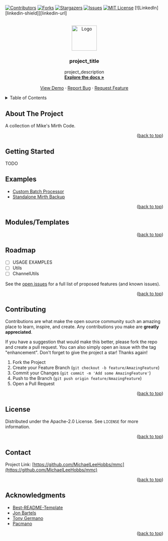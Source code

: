 <div id="top"></div>
<!--
*** Thanks for checking out the Best-README-Template. If you have a suggestion
*** that would make this better, please fork the repo and create a pull request
*** or simply open an issue with the tag "enhancement".
*** Don't forget to give the project a star!
*** Thanks again! Now go create something AMAZING! :D
-->



<!-- PROJECT SHIELDS -->
<!--
*** I'm using markdown "reference style" links for readability.
*** Reference links are enclosed in brackets [ ] instead of parentheses ( ).
*** See the bottom of this document for the declaration of the reference variables
*** for contributors-url, forks-url, etc. This is an optional, concise syntax you may use.
*** https://www.markdownguide.org/basic-syntax/#reference-style-links
-->
[![Contributors][contributors-shield]][contributors-url]
[![Forks][forks-shield]][forks-url]
[![Stargazers][stars-shield]][stars-url]
[![Issues][issues-shield]][issues-url]
[![MIT License][license-shield]][license-url]
[![LinkedIn][linkedin-shield]][linkedin-url]



<!-- PROJECT LOGO -->
<br />
<div align="center">
  <a href="https://github.com/MichaelLeeHobbs/mmc">
    <img src="images/logo.png" alt="Logo" width="80" height="80">
  </a>

<h3 align="center">project_title</h3>

  <p align="center">
    project_description
    <br />
    <a href="https://github.com/MichaelLeeHobbs/mmc"><strong>Explore the docs »</strong></a>
    <br />
    <br />
    <a href="https://github.com/MichaelLeeHobbs/mmc">View Demo</a>
    ·
    <a href="https://github.com/MichaelLeeHobbs/mmc/issues">Report Bug</a>
    ·
    <a href="https://github.com/MichaelLeeHobbs/mmc/issues">Request Feature</a>
  </p>
</div>



<!-- TABLE OF CONTENTS -->
<details>
  <summary>Table of Contents</summary>
  <ol>
    <li>
      <a href="#about-the-project">About The Project</a>
    </li>
    <li>
      <a href="#getting-started">Getting Started</a>
      <ul>
        <li><a href="#prerequisites">Prerequisites</a></li>
        <li><a href="#installation">Installation</a></li>
      </ul>
    </li>
    <li><a href="#usage">Usage</a></li>
    <li><a href="#roadmap">Roadmap</a></li>
    <li><a href="#contributing">Contributing</a></li>
    <li><a href="#license">License</a></li>
    <li><a href="#contact">Contact</a></li>
    <li><a href="#acknowledgments">Acknowledgments</a></li>
  </ol>
</details>



<!-- ABOUT THE PROJECT -->
## About The Project

A collection of Mike's Mirth Code.

<p align="right">(<a href="#top">back to top</a>)</p>


<!-- GETTING STARTED -->
## Getting Started

TODO


<!-- USAGE EXAMPLES -->
## Examples

* [Custom Batch Processor](https://github.com/MichaelLeeHobbs/mmc/blob/main/src/Examples/customBatchProcessor.js)
* [Standalone Mirth Backup](https://github.com/MichaelLeeHobbs/mmc/tree/main/src/codeTempaltes/StandaloneMirthBackup)

<p align="right">(<a href="#top">back to top</a>)</p>

## Modules/Templates

<p align="right">(<a href="#top">back to top</a>)</p>


<!-- ROADMAP -->
## Roadmap

- [ ] USAGE EXAMPLES
- [ ] Utils
- [ ] ChannelUtils

See the [open issues](https://github.com/MichaelLeeHobbs/mmc/issues) for a full list of proposed features (and known issues).

<p align="right">(<a href="#top">back to top</a>)</p>


<!-- CONTRIBUTING -->
## Contributing

Contributions are what make the open source community such an amazing place to learn, inspire, and create. Any contributions you make are **greatly appreciated**.

If you have a suggestion that would make this better, please fork the repo and create a pull request. You can also simply open an issue with the tag "enhancement".
Don't forget to give the project a star! Thanks again!

1. Fork the Project
2. Create your Feature Branch (`git checkout -b feature/AmazingFeature`)
3. Commit your Changes (`git commit -m 'Add some AmazingFeature'`)
4. Push to the Branch (`git push origin feature/AmazingFeature`)
5. Open a Pull Request

<p align="right">(<a href="#top">back to top</a>)</p>



<!-- LICENSE -->
## License

Distributed under the Apache-2.0 License. See `LICENSE` for more information.

<p align="right">(<a href="#top">back to top</a>)</p>



<!-- CONTACT -->
## Contact

Project Link: [https://github.com/MichaelLeeHobbs/mmc](https://github.com/MichaelLeeHobbs/mmc)

<p align="right">(<a href="#top">back to top</a>)</p>



<!-- ACKNOWLEDGMENTS -->
## Acknowledgments

* [Best-README-Template](https://github.com/othneildrew/Best-README-Template)
* [Jon Bartels](https://github.com/jonbartels)
* [Tony Germano](https://github.com/tonygermano)
* [Pacmano](https://github.com/pacmano1)

<p align="right">(<a href="#top">back to top</a>)</p>



<!-- MARKDOWN LINKS & IMAGES -->
<!-- https://www.markdownguide.org/basic-syntax/#reference-style-links -->
[contributors-shield]: https://img.shields.io/github/contributors/MichaelLeeHobbs/mmc.svg?style=for-the-badge
[contributors-url]: https://github.com/MichaelLeeHobbs/mmc/graphs/contributors
[forks-shield]: https://img.shields.io/github/forks/MichaelLeeHobbs/mmc.svg?style=for-the-badge
[forks-url]: https://github.com/MichaelLeeHobbs/mmc/network/members
[stars-shield]: https://img.shields.io/github/stars/MichaelLeeHobbs/mmc.svg?style=for-the-badge
[stars-url]: https://github.com/MichaelLeeHobbs/mmc/stargazers
[issues-shield]: https://img.shields.io/github/issues/MichaelLeeHobbs/mmc.svg?style=for-the-badge
[issues-url]: https://github.com/MichaelLeeHobbs/mmc/issues
[license-shield]: https://img.shields.io/github/license/MichaelLeeHobbs/mmc.svg?style=for-the-badge
[license-url]: https://github.com/MichaelLeeHobbs/mmc/blob/master/LICENSE.txt
